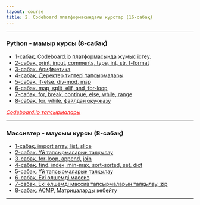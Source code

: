 ```yaml
---
layout: course
title: 2. Codeboard платформасындағы курстар (16-сабақ)
---
```

<hr>
<div class="youtube-spoilers">
    <h3>Python - мамыр курсы (8-сабақ)</h3>
    <ul>
        <li><a href="https://www.youtube.com/watch?v=3mu4OluIVEs" target="_blank">1-сабақ. Codeboard.io платформасында жұмыс істеу.</a></li>
        <li><a href="https://www.youtube.com/watch?v=GESdJGf25Nc" target="_blank">2-сабақ. print, input, comments, type, int, str, f-format</a></li>
        <li><a href="https://www.youtube.com/watch?v=L9-X1EkjLvo" target="_blank">3-сабақ. Арифметика</a></li>
        <li><a href="https://www.youtube.com/watch?v=8dOrR1vMGew" target="_blank">4-сабақ. Деректер типтері тапсырмалары</a></li>
        <li><a href="https://www.youtube.com/watch?v=JCipmiEGSJ8" target="_blank">5-сабақ. if-else, div-mod, map</a></li>
        <li><a href="https://www.youtube.com/watch?v=yaEeHxngVr0" target="_blank">6-сабақ. map, split, elif, and, for-loop</a></li>
        <li><a href="https://www.youtube.com/watch?v=wETZkY1VpfQ" target="_blank">7-сабақ. for, break, continue, else, while, range</a></li>
        <li><a href="https://www.youtube.com/watch?v=q-gGzMx9Z7Q" target="_blank">8-сабақ. for, while, файлдан оқу-жазу</a></li>
    </ul>
</div>
<a href="https://codeboard.io/users/uzdik" target="_blank" style="float: left; color: red; font-style:italic;">Codeboard.io тапсырмалары</a><br>
<hr>

<div class="youtube-spoilers">
    <h3>Массивтер - маусым курсы (8-сабақ)</h3>
    <ul>
        <li><a href="https://www.youtube.com/watch?v=Ilyc7hKX5lw" target="_blank">1-сабақ. import array, list, slice</a></li>
        <li><a href="https://www.youtube.com/watch?v=YG4lsK3SxiM" target="_blank">2-сабақ. Үй тапсырмаларын талқылау</a></li>
        <li><a href="https://www.youtube.com/watch?v=jJruzIfc9pc" target="_blank">3-сабақ. for-loop, append, join</a></li>
        <li><a href="https://www.youtube.com/watch?v=748urZzkm2g" target="_blank">4-сабақ. find, index, min-max, sort-sorted, set, dict</a></li>
        <li><a href="https://www.youtube.com/watch?v=OevuX3nZ3VA" target="_blank">5-сабақ. Үй тапсырмаларын талқылау</a></li>
        <li><a href="https://www.youtube.com/watch?v=LBp6ajxrEjQ" target="_blank">6-сабақ. Екі өлшемді массив</a></li>
        <li><a href="https://www.youtube.com/watch?v=ipHBFLslhp8" target="_blank">7-сабақ. Екі өлшемді массив тапсырмаларын талқылау, zip</a></li>
        <li><a href="https://www.youtube.com/watch?v=CkktYB5TsiY" target="_blank">8-сабақ. ACMP, Матрицаларды көбейту</a></li>
    </ul>
</div>
<hr>
